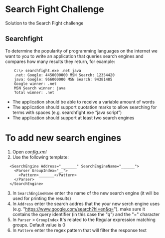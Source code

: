 # Search Fight Challenge

Solution to the Search Fight challenge

## Searchfight

To determine the popularity of programming languages on the internet we want to you to write an application that queries search engines and compares how many results they return, for example:

```
    C:\> searchfight.exe .net java
    .net: Google: 4450000000 MSN Search: 12354420
    java: Google: 966000000 MSN Search: 94381485
    Google winner: .net
    MSN Search winner: java
    Total winner: .net
```

- The application should be able to receive a variable amount of words
- The application should support quotation marks to allow searching for terms with spaces (e.g. searchfight.exe “java script”)
- The application should support at least two search engines

# To add new search engines

1. Open _config.xml_
2. Use the following template:

```
  <SearchEngine Address="_______" SearchEngineName="______">
    <Parser GroupIndex="__">
      <Pattern>_______</Pattern>
    </Parser>
  </SearchEngine>
```

3. In `SearchEngineName` enter the name of the new search engine (it will be used for printing the results)
4. In `Address` enter the search addres that the your new serch engine uses (e.g. "https://www.google.com/search?hl=en&q="), make sure it contains the query identifier (in this case the "q") and the "=" character
5. In `Parser` > `GroupIndex` It's related to the Regular expression matching groups. Default value is 0
6. In `Pattern` enter the regex pattern that will filter the response text
